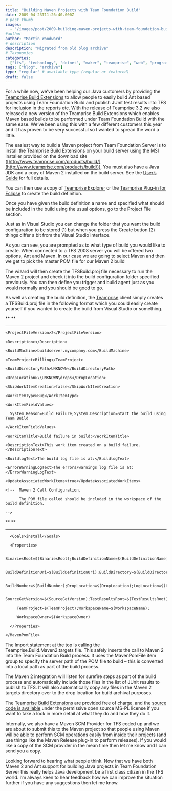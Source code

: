 ```yaml
---
title: "Building Maven Projects with Team Foundation Build"
date: 2009-04-23T11:26:40.000Z
# post thumb
images:
  - "/images/post/2009-building-maven-projects-with-team-foundation-build.jpg"
#author
author: "Martin Woodward"
# description
description: "Migrated from old blog archive"
# Taxonomies
categories:
  ["tfs", "technology", "dotnet", "maker", "teamprise", "web", "programming"]
tags: ["blog", "archive"]
type: "regular" # available type (regular or featured)
draft: false
---
```


For a while now, we’ve been helping our Java customers by providing the [Teamprise Build Extensions](http://www.teamprise.com/products/build/) to allow people to easily build Ant based projects using Team Foundation Build and publish JUnit test results into TFS for inclusion in the reports etc. With the release of Teamprise 3.2 we also released a new version of the Teamprise Build Extensions which enables Maven based builds to be performed under Team Foundation Build with the same ease. We’ve been using this with a few different customers this year and it has proven to be very successful so I wanted to spread the word a little.

The easiest way to build a Maven project from Team Foundation Server is to install the Teamprise Build Extensions on your build server using the MSI installer provided on the download site ([http://www.teamprise.com/products/build/](http://www.teamprise.com/products/build/)). You must also have a Java JDK and a copy of Maven 2 installed on the build server. See the [User’s Guide](http://www.teamprise.com/products/build/) for full details.

You can then use a copy of [Teamprise Explorer](http://www.teamprise.com/products/explorer/) or the [Teamprise Plug-in for Eclipse](http://www.teamprise.com/products/plugin/) to create the build definition.

Once you have given the build definition a name and specified what should be included in the build using the usual options, go to the Project File section.

Just as in Visual Studio you can change the folder that you want the build configuration to be stored (1) but when you press the Create button (2) things differ a bit from the Visual Studio interface.

As you can see, you are prompted as to what type of build you would like to create. When connected to a TFS 2008 server you will be offered two options, Ant and Maven. In our case we are going to select Maven and then we get to pick the master POM file for our Maven 2 build

The wizard will then create the TFSBuild.proj file necessary to run the Maven 2 project and check it into the build configuration folder specified previously. You can then define you trigger and build agent just as you would normally and you should be good to go.

As well as creating the build definition, the [Teamprise](http://www.teamprise.com) client simply creates a TFSBuild.proj file in the following format which you could easily create yourself if you wanted to create the build from Visual Studio or something.

<?xml version="1.0" encoding="utf-8"?>

<Project DefaultTargets="DesktopBuild" xmlns="http://schemas.microsoft.com/developer/msbuild/2003" ToolsVersion="3.5">

  <!-- Do not edit this -->

  <Import Project="$(MSBuildExtensionsPath)\Microsoft\VisualStudio\TeamBuild\Microsoft.TeamFoundation.Build.targets" />

** <Import Project="$(MSBuildExtensionsPath)\Teamprise\v2\Teamprise.Build.Maven2.targets" /> **

---

  <ProjectExtensions>

    <ProjectFileVersion>2</ProjectFileVersion>

    <Description></Description>

    <BuildMachine>buildserver.mycompany.com</BuildMachine>

  </ProjectExtensions>

  <PropertyGroup>

    <TeamProject>Billing</TeamProject>

    <BuildDirectoryPath>UNKNOWN</BuildDirectoryPath>

    <DropLocation>\\UNKNOWN\drops</DropLocation>

    <SkipWorkItemCreation>false</SkipWorkItemCreation>

    <WorkItemType>Bug</WorkItemType>

    <WorkItemFieldValues>

      System.Reason=Build Failure;System.Description=Start the build using Team Build

    </WorkItemFieldValues>

    <WorkItemTitle>Build failure in build:</WorkItemTitle>

    <DescriptionText>This work item created on a build failure.</DescriptionText>

    <BuildlogText>The build log file is at:</BuildlogText>

    <ErrorWarningLogText>The errors/warnings log file is at:</ErrorWarningLogText>

    <UpdateAssociatedWorkItems>true</UpdateAssociatedWorkItems>

  </PropertyGroup>

  <ItemGroup>

    <!--  Maven 2 Call Configuration.

          The POM file called should be included in the workspace of the build definition.

    -->

** <MavenPomFile Include="$/Billing/Main/billing-service/pom.xml"> **

---

      <Goals>install</Goals>

      <Properties>

         BinariesRoot=$(BinariesRoot);BuildDefinitionName=$(BuildDefinitionName);

         BuildDefinitionUri=$(BuildDefinitionUri);BuildDirectory=$(BuildDirectory);

         BuildNumber=$(BuildNumber);DropLocation=$(DropLocation);LogLocation=$(LogLocation);

         SourceGetVersion=$(SourceGetVersion);TestResultsRoot=$(TestResultsRoot);

         TeamProject=$(TeamProject);WorkspaceName=$(WorkspaceName);

         WorkspaceOwner=$(WorkspaceOwner)

      </Properties>

    </MavenPomFile>

  </ItemGroup>

</Project>

The Import statement at the top is calling the Teamprise.Build.Maven2.targets file. This safely inserts the call to Maven 2 into the Team Foundation Build process. It uses the MavenPomFile item group to specify the server path of the POM file to build – this is converted into a local path as part of the build process.

The Maven 2 integration will listen for surefire steps as part of the build process and automatically include those files in the list of JUnit results to publish to TFS. It will also automatically copy any files in the Maven 2 targets directory over to the drop location for build archival purposes.

The [Teamprise Build Extensions](http://www.teamprise.com/products/build/) are provided free of charge, and the [source code is available](http://www.teamprise.com/products/build/) under the permissive open source MS-PL license if you want to take a look in more detail at what they do and how they do it.

Internally, we also have a Maven SCM Provider for TFS coded up and we are about to submit this to the Maven project so that people using Maven will be able to perform SCM operations easily from inside their projects (and use things like the Maven Release plug-in to perform releases). If you would like a copy of the SCM provider in the mean time then let me know and I can send you a copy.

Looking forward to hearing what people think. Now that we have both Maven 2 and Ant support for building Java projects in Team Foundation Server this really helps Java development be a first class citizen in the TFS world. I’m always keen to hear feedback how we can improve the situation further if you have any suggestions then let me know.
